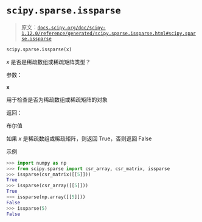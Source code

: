 # `scipy.sparse.issparse`

> 原文：[`docs.scipy.org/doc/scipy-1.12.0/reference/generated/scipy.sparse.issparse.html#scipy.sparse.issparse`](https://docs.scipy.org/doc/scipy-1.12.0/reference/generated/scipy.sparse.issparse.html#scipy.sparse.issparse)

```py
scipy.sparse.issparse(x)
```

*x* 是否是稀疏数组或稀疏矩阵类型？

参数：

**x**

用于检查是否为稀疏数组或稀疏矩阵的对象

返回：

布尔值

如果 *x* 是稀疏数组或稀疏矩阵，则返回 True，否则返回 False

示例

```py
>>> import numpy as np
>>> from scipy.sparse import csr_array, csr_matrix, issparse
>>> issparse(csr_matrix([[5]]))
True
>>> issparse(csr_array([[5]]))
True
>>> issparse(np.array([[5]]))
False
>>> issparse(5)
False 
```
